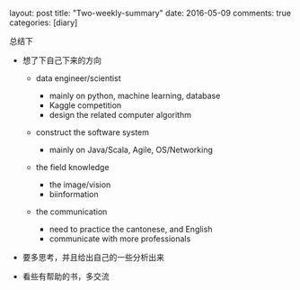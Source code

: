 layout: post
title: "Two-weekly-summary"
date: 2016-05-09
comments: true
categories: [diary]


总结下

* 想了下自己下来的方向
  - data engineer/scientist 
    + mainly on python, machine learning, database
    + Kaggle competition
    + design the related computer algorithm
    
  - construct the software system
    + mainly on Java/Scala, Agile, OS/Networking
    
  - the field knowledge
    + the image/vision
    + biinformation
    
  - the communication
    + need to practice the cantonese, and English
    + communicate with more professionals
    
* 要多思考，并且给出自己的一些分析出来

* 看些有帮助的书，多交流

